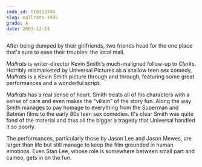 ```yaml
---
imdb_id: tt0113749
slug: mallrats-1995
grade: A
date: 2003-12-23
---
```


After being dumped by their girlfriends, two friends head for the one place that's sure to ease their troubles: the local mall.

_Mallrats_ is writer-director Kevin Smith's much-maligned follow-up to <span data-imdb-id="tt0109445">_Clerks_</span>. Horribly mismarketed by Universal Pictures as a shallow teen sex comedy, _Mallrats_ is a Kevin Smith picture through and through, featuring some great performances and a wonderful script.

_Mallrats_ has a real sense of heart. Smith treats all of his characters with a sense of care and even makes the "villain" of the story fun. Along the way Smith manages to pay homage to everything from the Superman and Batman films to the early 80s teen sex comedies. It's clear Smith was quite fond of the material and thus all the bigger a tragedy that Universal handled it so poorly.

The performances, particularly those by Jason Lee and Jason Mewes, are larger than life but still manage to keep the film grounded in human emotions. Even Stan Lee, whose role is somewhere between small part and cameo, gets in on the fun.
